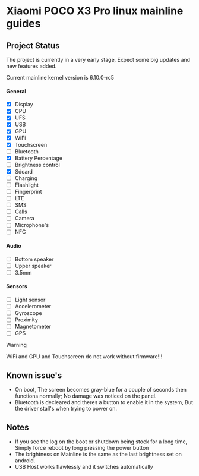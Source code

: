 # Xiaomi POCO X3 Pro linux mainline guides

## Project Status

The project is currently in a very early stage, Expect some big updates and new features added.

Current mainline kernel version is 6.10.0-rc5

#### General
- [x] Display 
- [x] CPU
- [x] UFS
- [x] USB
- [x] GPU
- [x] WiFi
- [x] Touchscreen
- [ ] Bluetooth
- [x] Battery Percentage
- [ ] Brightness control
- [x] Sdcard
- [ ] Charging
- [ ] Flashlight
- [ ] Fingerprint
- [ ] LTE
- [ ] SMS
- [ ] Calls
- [ ] Camera
- [ ] Microphone's
- [ ] NFC

#### Audio
- [ ] Bottom speaker
- [ ] Upper speaker
- [ ] 3.5mm

#### Sensors
- [ ] Light sensor
- [ ] Accelerometer
- [ ] Gyroscope
- [ ] Proximity
- [ ] Magnetometer
- [ ] GPS

>[!WARNING]
> WiFi and GPU and Touchscreen do not work without firmware!!!


## Known issue's 
- On boot, The screen becomes gray-blue for a couple of seconds then functions normally; No damage was noticed on the panel.
- Bluetooth is decleared and theres a button to enable it in the system, But the driver stall's when trying to power on.

## Notes
- If you see the log on the boot or shutdown being stock for a long time, Simply force reboot by long pressing the power button 
- The brightness on Mainline is the same as the last brightness set on android.
- USB Host works flawlessly and it switches automatically 
